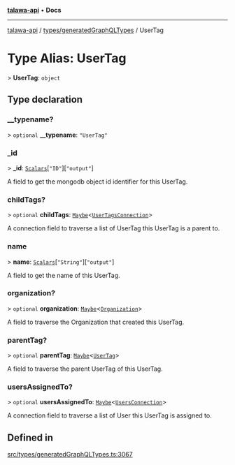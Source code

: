 [**talawa-api**](../../../README.md) • **Docs**

***

[talawa-api](../../../modules.md) / [types/generatedGraphQLTypes](../README.md) / UserTag

# Type Alias: UserTag

\> **UserTag**: `object`

## Type declaration

### \_\_typename?

\> `optional` **\_\_typename**: `"UserTag"`

### \_id

\> **\_id**: [`Scalars`](Scalars.md)\[`"ID"`\]\[`"output"`\]

A field to get the mongodb object id identifier for this UserTag.

### childTags?

\> `optional` **childTags**: [`Maybe`](Maybe.md)\<[`UserTagsConnection`](UserTagsConnection.md)\>

A connection field to traverse a list of UserTag this UserTag is a
parent to.

### name

\> **name**: [`Scalars`](Scalars.md)\[`"String"`\]\[`"output"`\]

A field to get the name of this UserTag.

### organization?

\> `optional` **organization**: [`Maybe`](Maybe.md)\<[`Organization`](Organization.md)\>

A field to traverse the Organization that created this UserTag.

### parentTag?

\> `optional` **parentTag**: [`Maybe`](Maybe.md)\<[`UserTag`](UserTag.md)\>

A field to traverse the parent UserTag of this UserTag.

### usersAssignedTo?

\> `optional` **usersAssignedTo**: [`Maybe`](Maybe.md)\<[`UsersConnection`](UsersConnection.md)\>

A connection field to traverse a list of User this UserTag is assigned
to.

## Defined in

[src/types/generatedGraphQLTypes.ts:3067](https://github.com/PalisadoesFoundation/talawa-api/blob/f9e8275b1ddff2d3edcec79ee3b37c07998f6cc3/src/types/generatedGraphQLTypes.ts#L3067)

